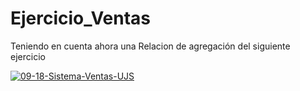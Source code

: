 # Ejercicio_Ventas
<p> Teniendo en cuenta ahora una Relacion de agregación del siguiente ejercicio </p>
<a href="https://imgbb.com/"><img src="https://i.ibb.co/svJkh8b/09-18-Sistema-Ventas-UJS.png" alt="09-18-Sistema-Ventas-UJS" border="0"></a>
